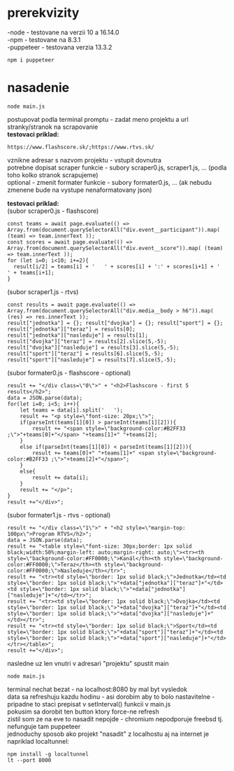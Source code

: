 # prerekvizity
-node - testovane na verzii 10 a 16.14.0<br>
-npm - testovane na 8.3.1<br>
-puppeteer - testovana verzia 13.3.2<br>
```
npm i puppeteer
``` 
# nasadenie
```
node main.js
```
postupovat podla terminal promptu - zadat meno projektu a url stranky/stranok na scrapovanie<br>
**testovaci priklad:**
```
https://www.flashscore.sk/;https://www.rtvs.sk/
```
vznikne adresar s nazvom projektu - vstupit dovnutra<br>
potrebne dopisat scraper funkcie - subory scraper0.js, scraper1.js, ... (podla toho kolko stranok scrapujeme)<br>
optional - zmenit formater funkcie - subory formater0.js, ... (ak nebudu zmenene bude na vystupe nenaformatovany json)<br>

**testovaci priklad:**<br>
(subor scraper0.js - flashscore)
```
const teams = await page.evaluate(() => Array.from(document.querySelectorAll("div.event__participant")).map( (team) => team.innerText )); 
const scores = await page.evaluate(() => Array.from(document.querySelectorAll("div.event__score")).map( (team) => team.innerText ));
for (let i=0; i<10; i+=2){
  result[i/2] = teams[i] + '   ' + scores[i] + ':' + scores[i+1] + '   ' + teams[i+1];
}
```
(subor scraper1.js - rtvs)
```
const results = await page.evaluate(() => Array.from(document.querySelectorAll("div.media__body > h6")).map( (res) => res.innerText ));
result["jednotka"] = {}; result["dvojka"] = {}; result["sport"] = {};
result["jednotka"]["teraz"] = results[0];
result["jednotka"]["nasleduje"] = results[1];
result["dvojka"]["teraz"] = results[2].slice(5,-5);
result["dvojka"]["nasleduje"] = results[3].slice(5,-5);
result["sport"]["teraz"] = results[6].slice(5,-5);
result["sport"]["nasleduje"] = results[7].slice(5,-5);
```
(subor formater0.js - flashscore - optional)
```
result += "</div class=\"0\">" + "<h2>Flashscore - first 5 results</h2>"; 
data = JSON.parse(data);
for(let i=0; i<5; i++){
    let teams = data[i].split('   ');
    result += "<p style=\"font-size: 20px;\">";
    if(parseInt(teams[1][0]) > parseInt(teams[1][2])){
        result += "<span style=\"background-color:#B2FF33 ;\">"+teams[0]+"</span> "+teams[1]+" "+teams[2];
    }
    else if(parseInt(teams[1][0]) < parseInt(teams[1][2])){
        result += teams[0]+" "+teams[1]+" <span style=\"background-color:#B2FF33 ;\">"+teams[2]+"</span>";
    }
    else{
        result += data[i];
    }
    result += "</p>";
}
result +="</div>";
```
(subor formater1.js - rtvs - optional)
```
result += "</div class=\"1\">" + "<h2 style=\"margin-top: 100px\">Program RTVS</h2>"; 
data = JSON.parse(data);
result += "<table style=\"font-size: 30px;border: 1px solid black;width:50%;margin-left: auto;margin-right: auto;\"><tr><th style=\"background-color:#FF0000;\">Kanál</th><th style=\"background-color:#FF0000;\">Teraz</th><th style=\"background-color:#FF0000;\">Nasleduje</th></tr>";
result += "<tr><td style=\"border: 1px solid black;\">Jednotka</td><td style=\"border: 1px solid black;\">"+data["jednotka"]["teraz"]+"</td><td style=\"border: 1px solid black;\">"+data["jednotka"]["nasleduje"]+"</td></tr>";
result += "<tr><td style=\"border: 1px solid black;\">Dvojka</td><td style=\"border: 1px solid black;\">"+data["dvojka"]["teraz"]+"</td><td style=\"border: 1px solid black;\">"+data["dvojka"]["nasleduje"]+"</td></tr>";
result += "<tr><td style=\"border: 1px solid black;\">Sport</td><td style=\"border: 1px solid black;\">"+data["sport"]["teraz"]+"</td><td style=\"border: 1px solid black;\">"+data["sport"]["nasleduje"]+"</td></tr></table>";
result +="</div>";
```
nasledne uz len vnutri v adresari "projektu" spustit main
```
node main.js
```
terminal nechat bezat - na localhost:8080 by mal byt vysledok<br>
data sa refreshuju kazdu hodinu - asi dorobim aby to bolo nastavitelne - pripadne to staci prepisat v setInterval() funkcii v main.js<br>
pokusim sa dorobit ten button ktory force-ne refresh<br>
zistil som ze na eve to nasadit nepojde - chromium nepodporuje freebsd tj. nefunguje tam puppeteer<br>
jednoduchy sposob ako projekt "nasadit" z localhostu aj na internet je napriklad localtunnel:
```
npm install -g localtunnel
lt --port 8000
```
